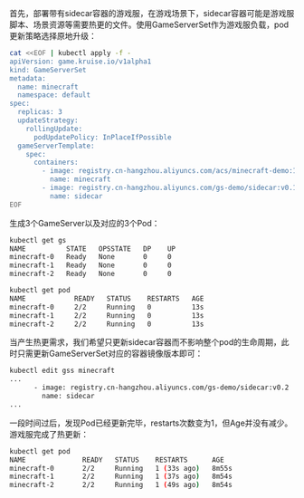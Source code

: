 首先，部署带有sidecar容器的游戏服，在游戏场景下，sidecar容器可能是游戏服脚本、场景资源等需要热更的文件。使用GameServerSet作为游戏服负载，pod更新策略选择原地升级：

```bash
cat <<EOF | kubectl apply -f -
apiVersion: game.kruise.io/v1alpha1
kind: GameServerSet
metadata:
  name: minecraft
  namespace: default
spec:
  replicas: 3
  updateStrategy:
    rollingUpdate:
      podUpdatePolicy: InPlaceIfPossible
  gameServerTemplate:
    spec:
      containers:
        - image: registry.cn-hangzhou.aliyuncs.com/acs/minecraft-demo:1.12.2
          name: minecraft
        - image: registry.cn-hangzhou.aliyuncs.com/gs-demo/sidecar:v0.1
          name: sidecar
EOF
```

生成3个GameServer以及对应的3个Pod：

```bash
kubectl get gs
NAME          STATE   OPSSTATE   DP    UP
minecraft-0   Ready   None       0     0
minecraft-1   Ready   None       0     0
minecraft-2   Ready   None       0     0

kubectl get pod
NAME            READY   STATUS    RESTARTS   AGE
minecraft-0     2/2     Running   0          13s
minecraft-1     2/2     Running   0          13s
minecraft-2     2/2     Running   0          13s
```

当产生热更需求，我们希望只更新sidecar容器而不影响整个pod的生命周期，此时只需更新GameServerSet对应的容器镜像版本即可：

```bash
kubectl edit gss minecraft
...
      - image: registry.cn-hangzhou.aliyuncs.com/gs-demo/sidecar:v0.2
        name: sidecar
...
```

一段时间过后，发现Pod已经更新完毕，restarts次数变为1，但Age并没有减少。游戏服完成了热更新：

```bash
kubectl get pod
NAME              READY   STATUS    RESTARTS      AGE
minecraft-0       2/2     Running   1 (33s ago)   8m55s
minecraft-1       2/2     Running   1 (37s ago)   8m54s
minecraft-2       2/2     Running   1 (49s ago)   8m54s
```